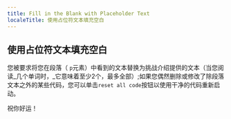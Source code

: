 ```yaml
---
title: Fill in the Blank with Placeholder Text
localeTitle: 使用占位符文本填充空白
---
```

## 使用占位符文本填充空白

您被要求将您在段落（ `p`元素）中看到的文本替换为挑战介绍提供的文本（当您阅读_几个单词时，_它意味着至少2个，最多全部）;如果您偶然删除或修改了除段落文本之外的某些代码，您可以单击`reset all code`按钮以使用干净的代码重新启动。

祝你好运！